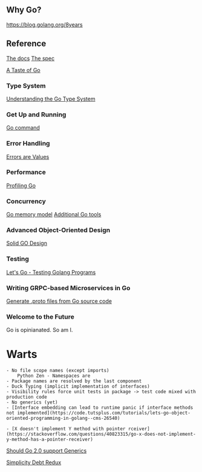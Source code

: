 

## Why Go?

https://blog.golang.org/8years

## Reference

[The docs](https://golang.org/doc/)
[The spec](https://golang.org/ref/spec)

[A Taste of Go](https://talks.golang.org/2014/taste.slide#1)





### Type System

[Understanding the Go Type System](https://thenewstack.io/understanding-golang-type-system/)


### Get Up and Running

[Go command](https://golang.org/cmd/go/)


### Error Handling

[Errors are Values](https://blog.golang.org/errors-are-values)


### Performance

[Profiling Go](http://www.integralist.co.uk/posts/profiling-go/)


### Concurrency

[Go memory model](https://golang.org/ref/mem)
[Additional Go tools](https://godoc.org/golang.org/x/tools)

### Advanced Object-Oriented Design

[Solid GO Design](https://dave.cheney.net/2016/08/20/solid-go-design)


### Testing

[Let's Go - Testing Golang Programs](https://code.tutsplus.com/tutorials/lets-go-testing-golang-programs--cms-26499)


### Writing GRPC-based Microservices in Go

[Generate .proto files from Go source code](https://github.com/src-d/proteus)
### Welcome to the Future

Go is opinianated. So am I. 

# Warts	
	- No file scope names (except imports)
		Python Zen - Namespaces are 
	- Package names are resolved by the last component
	- Duck Typing (implicit implementation of interfaces)
	- Visibility rules force unit tests in package -> test code mixed with production code 
	- No generics (yet)
	- [Interface embedding can lead to runtime panic if interface methods not implemented](https://code.tutsplus.com/tutorials/lets-go-object-oriented-programming-in-golang--cms-26540)
	
	- [X doesn't implement Y method with pointer rceiver](https://stackoverflow.com/questions/40823315/go-x-does-not-implement-y-method-has-a-pointer-receiver)
	
[Should Go 2.0 support Generics](https://dave.cheney.net/2017/07/22/should-go-2-0-support-generics)

[Simplicity Debt Redux](https://dave.cheney.net)
